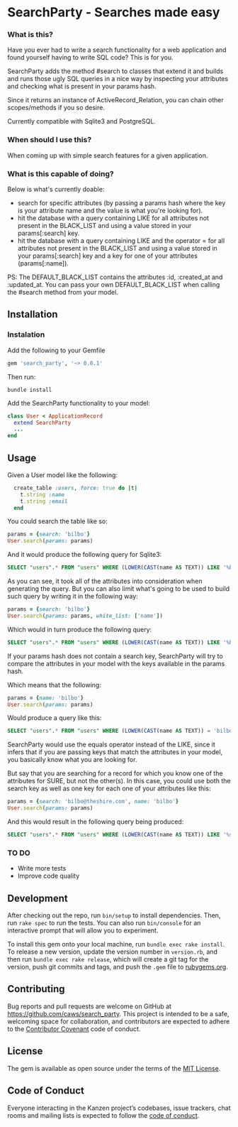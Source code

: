 # SearchParty - Searches made easy

### What is this?

Have you ever had to write a search functionality for a web application and found yourself
having to write SQL code? This is for you. 

SearchParty adds the method #search to classes that extend it and builds and runs those ugly SQL
queries in a nice way by inspecting your attributes and checking what is present in your params hash.

Since it returns an instance of ActiveRecord_Relation, you can chain other scopes/methods if you
so desire.   

Currently compatible with Sqlite3 and PostgreSQL.

### When should I use this?

When coming up with simple search features for a given application. 

### What is this capable of doing?

Below is what's currently doable:
  - search for specific attributes (by passing a params hash where the key is your attribute name and 
    the value is what you're looking for).
  - hit the database with a query containing LIKE for all attributes not present in the BLACK_LIST and using
    a value stored in your params[:search] key. 
  - hit the database with a query containing LIKE and the operator = for all attributes not present in the BLACK_LIST and using
    a value stored in your params[:search] key and a key for one of your attributes (params[:name]).     

PS: The DEFAULT_BLACK_LIST contains the attributes :id, :created_at and :updated_at. You can pass your own
    DEFAULT_BLACK_LIST when calling the #search method from your model.

## Installation

### Instalation

Add the following to your Gemfile

``` ruby
gem 'search_party', '~> 0.0.1'
```
Then run:

``` shell
bundle install
```

Add the SearchParty functionality to your model:

``` ruby
class User < ApplicationRecord
  extend SearchParty
  ...
end
```

## Usage

Given a User model like the following:

``` ruby
  create_table :users, force: true do |t|
    t.string :name
    t.string :email
  end
```

You could search the table like so:

``` ruby
params = {search: 'bilbo'}
User.search(params: params)
```

And it would produce the following query for Sqlite3:

``` sql
SELECT "users".* FROM "users" WHERE (LOWER(CAST(name AS TEXT)) LIKE '%bilbo%' OR LOWER(CAST(email AS TEXT)) LIKE '%bilbo%')
```

As you can see, it took all of the attributes into consideration when generating the
query. But you can also limit what's going to be used to build such query by writing it 
in the following way:

``` ruby
params = {search: 'bilbo'}
User.search(params: params, white_list: ['name'])
```

Which would in turn produce the following query:

``` sql
SELECT "users".* FROM "users" WHERE (LOWER(CAST(name AS TEXT)) LIKE '%bilbo%')
```

If your params hash does not contain a search key, SearchParty will try to compare
the attributes in your model with the keys available in the params hash.

Which means that the following:

``` ruby
params = {name: 'bilbo'}
User.search(params: params)
```

Would produce a query like this:
``` sql
SELECT "users".* FROM "users" WHERE (LOWER(CAST(name AS TEXT)) = 'bilbo')
```

SearchParty would use the equals operator instead of the LIKE, since it infers that
if you are passing keys that match the attributes in your model, you basically 
know what you are looking for.

But say that you are searching for a record for which you know one
of the attributes for SURE, but not the other(s). In this case, you could use both the search
key as well as one key for each one of your attributes like this:


``` ruby
params = {search: 'bilbo@theshire.com', name: 'bilbo'}
User.search(params: params)
```

And this would result in the following query being produced:

``` sql
SELECT "users".* FROM "users" WHERE (LOWER(CAST(name AS TEXT)) LIKE '%sugoi%' AND LOWER(CAST(name AS TEXT)) = 'bilbo' OR LOWER(CAST(email AS TEXT)) LIKE '%sugoi%' AND LOWER(CAST(name AS TEXT)) = 'bilbo')
```

### TO DO

- Write more tests
- Improve code quality 

## Development

After checking out the repo, run `bin/setup` to install dependencies. Then, run `rake spec` to run the tests. You can also run `bin/console` for an interactive prompt that will allow you to experiment.

To install this gem onto your local machine, run `bundle exec rake install`. To release a new version, update the version number in `version.rb`, and then run `bundle exec rake release`, which will create a git tag for the version, push git commits and tags, and push the `.gem` file to [rubygems.org](https://rubygems.org).

## Contributing

Bug reports and pull requests are welcome on GitHub at https://github.com/caws/search_party. This project is intended to be a safe, welcoming space for collaboration, and contributors are expected to adhere to the [Contributor Covenant](http://contributor-covenant.org) code of conduct.

## License

The gem is available as open source under the terms of the [MIT License](https://opensource.org/licenses/MIT).

## Code of Conduct

Everyone interacting in the Kanzen project’s codebases, issue trackers, chat rooms and mailing lists is expected to follow the [code of conduct](https://github.com/[USERNAME]/search_party/blob/master/CODE_OF_CONDUCT.md).
